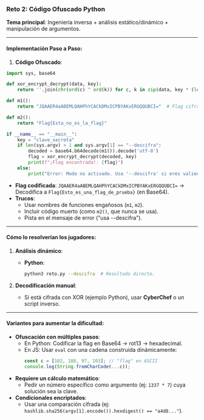 ### **Reto 2: Código Ofuscado Python**
**Tema principal**: Ingeniería inversa + análisis estático/dinámico + manipulación de argumentos.

---

#### **Implementación Paso a Paso**:

1. **Código Ofuscado**:
  ```python
  import sys, base64

  def xor_encrypt_decrypt(data, key):
      return ''.join(chr(ord(c) ^ ord(k)) for c, k in zip(data, key * (len(data) // len(key) + 1)))

  def m1():
      return "JQAAER4aABEMLQAHPhYCACkDMxICPBYAKxERGQQUBCI="  # Flag cifrada con XOR y luego Base64

  def m2():
      return "Flag{Esta_no_es_la_flag}"

  if __name__ == "__main__":
      key = "clave_secreta"
      if len(sys.argv) > 1 and sys.argv[1] == "--descifra":
          decoded = base64.b64decode(m1()).decode('utf-8')
          flag = xor_encrypt_decrypt(decoded, key)
          print(f"¡Flag encontrada!: {flag}")
      else:
          print("Error: Modo no activado. Usa '--descifra' si eres valiente.")
  ```
   - **Flag codificada**: `JQAAER4aABEMLQAHPhYCACkDMxICPBYAKxERGQQUBCI=` → Decodifica a `Flag{Esto_es_una_flag_de_prueba}` (en Base64).
   - **Trucos**:
     - Usar nombres de funciones engañosos (`m1`, `m2`).
     - Incluir código muerto (como `m2()`, que nunca se usa).
     - Pista en el mensaje de error ("usa --descifra").

---

#### **Cómo lo resolverían los jugadores**:
1. **Análisis dinámico**:
   - **Python**:
     ```bash
     python3 reto.py --descifra  # Resultado directo.
     ```

2. **Decodificación manual**:
   - Si está cifrada con XOR (ejemplo Python), usar **CyberChef** o un script inverso.

---

#### **Variantes para aumentar la dificultad**:
- **Ofuscación con múltiples pasos**:
  - En Python: Codificar la flag en Base64 → rot13 → hexadecimal.
  - En JS: Usar `eval` con una cadena construida dinámicamente:
    ```javascript
    const c = [102, 108, 97, 103]; // "flag" en ASCII
    console.log(String.fromCharCode(...c));
    ```
- **Requiere un cálculo matemático**:
  - Pedir un número específico como argumento (ej: `1337 * 7`) cuya solución sea la clave.
- **Condicionales encriptados**:
  - Usar una comparación cifrada (ej: `hashlib.sha256(argv[1].encode()).hexdigest() == "a4d8..."`).
